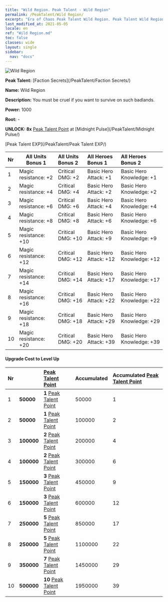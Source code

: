 ```yaml
---
title: "Wild Region. Peak Talent - Wild Region"
permalink: /PeakTalent/Wild Region/
excerpt: "Era of Chaos Peak Talent Wild Region. Peak Talent Wild Region. Wild Region"
last_modified_at: 2021-05-05
locale: en
ref: "Wild Region.md"
toc: false
classes: wide
layout: single
sidebar:
  nav: "docs"
---
```


  ![Wild Region](/images/pt/talent_3010.png)

  **Peak Talent:** [Faction Secrets](/PeakTalent/Faction Secrets/)

  **Name:** Wild Region

  **Description:** You must be cruel if you want to survive on such badlands.

  **Power:** 1000

  **Root:** -

  **UNLOCK: 8x** [Peak Talent Point](/Items/con_934/) at [Midnight Pulse](/PeakTalent/Midnight Pulse/)

  [Peak Talent EXP](/PeakTalent/Peak Talent EXP/)

  | Nr | All Units Bonus 1 | All Units Bonus 2 | All Heroes Bonus 1 | All Heroes Bonus 2 |
  |:---|--------------|:-------------|:-------------|:-------------|
  | 1 | Magic resistance: +2 | Critical DMG: +2 | Basic Hero Attack: +1 | Basic Hero Knowledge: +1 |
  | 2 | Magic resistance: +4 | Critical DMG: +4 | Basic Hero Attack: +2 | Basic Hero Knowledge: +2 |
  | 3 | Magic resistance: +6 | Critical DMG: +6 | Basic Hero Attack: +4 | Basic Hero Knowledge: +4 |
  | 4 | Magic resistance: +8 | Critical DMG: +8 | Basic Hero Attack: +6 | Basic Hero Knowledge: +6 |
  | 5 | Magic resistance: +10 | Critical DMG: +10 | Basic Hero Attack: +9 | Basic Hero Knowledge: +9 |
  | 6 | Magic resistance: +12 | Critical DMG: +12 | Basic Hero Attack: +12 | Basic Hero Knowledge: +12 |
  | 7 | Magic resistance: +14 | Critical DMG: +14 | Basic Hero Attack: +17 | Basic Hero Knowledge: +17 |
  | 8 | Magic resistance: +16 | Critical DMG: +16 | Basic Hero Attack: +22 | Basic Hero Knowledge: +22 |
  | 9 | Magic resistance: +18 | Critical DMG: +18 | Basic Hero Attack: +29 | Basic Hero Knowledge: +29 |
  | 10 | Magic resistance: +20 | Critical DMG: +20 | Basic Hero Attack: +39 | Basic Hero Knowledge: +39 |


#### Upgrade Cost to Level Up

  | Nr | <i class="fas fa-coins"/> | [Peak Talent Point](/Items/con_934/) | Accumulated <i class="fas fa-coins"/> | Accumulated [Peak Talent Point](/Items/con_934/) |
  |:---|--------------|:-------------|:-------------|:-------------|
  | 1 | **50000** | **1** [Peak Talent Point](/Items/con_934/) | 50000 | 1 |
  | 2 | **50000** | **1** [Peak Talent Point](/Items/con_934/) | 100000 | 2 |
  | 3 | **100000** | **2** [Peak Talent Point](/Items/con_934/) | 200000 | 4 |
  | 4 | **100000** | **2** [Peak Talent Point](/Items/con_934/) | 300000 | 6 |
  | 5 | **150000** | **3** [Peak Talent Point](/Items/con_934/) | 450000 | 9 |
  | 6 | **150000** | **3** [Peak Talent Point](/Items/con_934/) | 600000 | 12 |
  | 7 | **250000** | **5** [Peak Talent Point](/Items/con_934/) | 850000 | 17 |
  | 8 | **250000** | **5** [Peak Talent Point](/Items/con_934/) | 1100000 | 22 |
  | 9 | **350000** | **7** [Peak Talent Point](/Items/con_934/) | 1450000 | 29 |
  | 10 | **500000** | **10** [Peak Talent Point](/Items/con_934/) | 1950000 | 39 |
